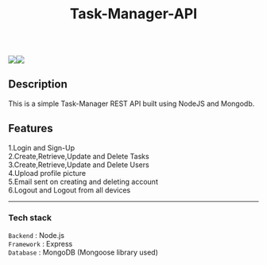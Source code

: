 </p>
<h1 align = 'center'>Task-Manager-API</h1>
<br>


<br>

[![](https://img.shields.io/badge/Made_with-NodeJS-blue?style=for-the-badge&logo=nodejs)](https://nodejs.org/en/ "NodeJS")[![](https://img.shields.io/badge/Made_with-MongoDB-blue?style=for-the-badge&logo=mongodb)](https://www.mongodb.com/ "MongoDB")

</p>

## Description ##

This is a simple Task-Manager REST API built using NodeJS and Mongodb. 

## Features ##

1.Login and Sign-Up<br> 
2.Create,Retrieve,Update and Delete Tasks<br>
3.Create,Retrieve,Update and Delete Users<br>
4.Upload profile picture<br>
5.Email sent on creating and deleting account<br>
6.Logout and Logout from all devices<br>

----------------------------------------------------------------------------------------


###             Tech stack
`Backend` : Node.js <br>
`Framework` : Express <br>
`Database` : MongoDB (Mongoose library used)<br>



